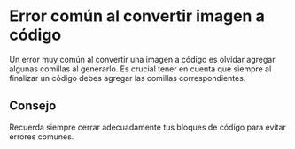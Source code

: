 # Error común al convertir imagen a código

Un error muy común al convertir una imagen a código es olvidar agregar algunas comillas al generarlo. Es crucial tener en cuenta que siempre al finalizar un código debes agregar las comillas correspondientes.

## Consejo

Recuerda siempre cerrar adecuadamente tus bloques de código para evitar errores comunes.